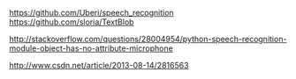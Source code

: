 https://github.com/Uberi/speech_recognition
https://github.com/sloria/TextBlob

http://stackoverflow.com/questions/28004954/python-speech-recognition-module-object-has-no-attribute-microphone

http://www.csdn.net/article/2013-08-14/2816563